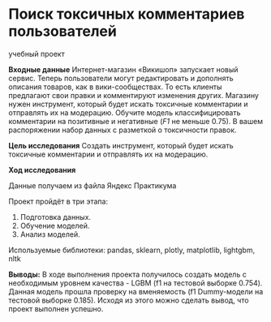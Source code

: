 # Поиск токсичных комментариев пользователей
учебный проект

**Входные данные** Интернет-магазин «Викишоп» запускает новый сервис. Теперь пользователи могут редактировать и дополнять описания товаров, как в вики-сообществах. То есть клиенты предлагают свои правки и комментируют изменения других. Магазину нужен инструмент, который будет искать токсичные комментарии и отправлять их на модерацию. 
Обучите модель классифицировать комментарии на позитивные и негативные (*F1* не меньше 0.75). В вашем распоряжении набор данных с разметкой о токсичности правок.

**Цель исследования** Создать инструмент, который будет искать токсичные комментарии и отправлять их на модерацию. 


**Ход исследования**


Данные получаем из файла Яндекс Практикума


Проект пройдёт в три этапа:
1. Подготовка данных.
2. Обучение моделей.
3. Анализ моделей.

Используемые библиотеки: pandas, sklearn, plotly, matplotlib, lightgbm, nltk


**Выводы:**
В ходе выполнения проекта получилось создать модель с необходимым уровнем качества - LGBM (f1 на тестовой выборке 0.754). Данная модель прошла проверку на вменяемость (f1 Dummy-модели на тестовой выборке 0.185). Исходя из этого можно сделать вывод, что проект выполнен успешно.
